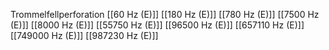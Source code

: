 Trommelfellperforation
[[60 Hz (E)]]
[[180 Hz (E)]]
[[780 Hz (E)]]
[[7500 Hz (E)]]
[[8000 Hz (E)]]
[[55750 Hz (E)]]
[[96500 Hz (E)]]
[[657110 Hz (E)]]
[[749000 Hz (E)]]
[[987230 Hz (E)]]